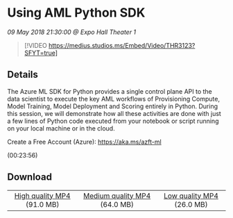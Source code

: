 # Using AML Python SDK 

*09 May 2018 21:30:00 @ Expo Hall Theater 1*

> [!VIDEO https://medius.studios.ms/Embed/Video/THR3123?SFYT=true]

## Details

<p>The Azure ML SDK for Python provides a single control plane API to the data scientist to execute the key AML workflows of Provisioning Compute, Model Training, Model Deployment and Scoring entirely in Python. During this session, we will demonstrate how all these activities are done with just a few lines of Python code executed from your notebook or script running on your local machine or in the cloud.</p><p>Create a Free Account (Azure): <a href="https://aka.ms/azft-ml">https://aka.ms/azft-ml</a></p> (00:23:56)

## Download

||||
|:--:|:----:|:-:|
|[High quality MP4](https://sec.ch9.ms/ch9/a664/da01887b-debe-4d83-bfe9-4fdb63c8a664/THR3123_high.mp4) (91.0 MB)|[Medium quality MP4](https://sec.ch9.ms/ch9/a664/da01887b-debe-4d83-bfe9-4fdb63c8a664/THR3123_mid.mp4) (64.0 MB)|[Low quality MP4](https://sec.ch9.ms/ch9/a664/da01887b-debe-4d83-bfe9-4fdb63c8a664/THR3123.mp4) (26.0 MB)|